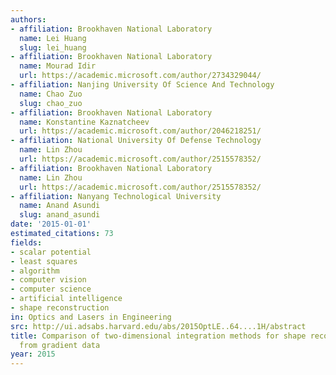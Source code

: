 ```yaml
---
authors:
- affiliation: Brookhaven National Laboratory
  name: Lei Huang
  slug: lei_huang
- affiliation: Brookhaven National Laboratory
  name: Mourad Idir
  url: https://academic.microsoft.com/author/2734329044/
- affiliation: Nanjing University Of Science And Technology
  name: Chao Zuo
  slug: chao_zuo
- affiliation: Brookhaven National Laboratory
  name: Konstantine Kaznatcheev
  url: https://academic.microsoft.com/author/2046218251/
- affiliation: National University Of Defense Technology
  name: Lin Zhou
  url: https://academic.microsoft.com/author/2515578352/
- affiliation: Brookhaven National Laboratory
  name: Lin Zhou
  url: https://academic.microsoft.com/author/2515578352/
- affiliation: Nanyang Technological University
  name: Anand Asundi
  slug: anand_asundi
date: '2015-01-01'
estimated_citations: 73
fields:
- scalar potential
- least squares
- algorithm
- computer vision
- computer science
- artificial intelligence
- shape reconstruction
in: Optics and Lasers in Engineering
src: http://ui.adsabs.harvard.edu/abs/2015OptLE..64....1H/abstract
title: Comparison of two-dimensional integration methods for shape reconstruction
  from gradient data
year: 2015
---
```

